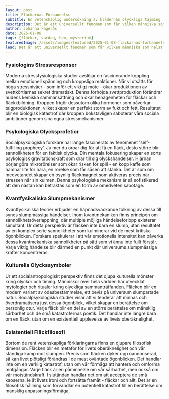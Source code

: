 ```yaml
---
layout: post
title: Fläckarnas Förbannelse
subtitle: En vetenskaplig undersökning av klädernas olyckliga tajming
description: Det är ett universellt fenomen som får vilken människa som helst att tvivla på universums sense of humor - precis när du ska imponera, när Stakes är som högst, dyker de där mystiska fläckarna upp på din absoluta favoritplagg. Men finns det verkligen en vetenskaplig förklaring bakom detta kaotiska sammanträffande?
author: Johanna Fagerås
date: 2025-01-08
tags: [fläckar, vardag, hem, mysterium]
featuredImage: /assets/images/featured/2025-01-08-flackarnas-forbannelse.jpeg
lead: Det är ett universellt fenomen som får vilken människa som helst att tvivla på universums sense of humor - precis när du ska imponera, när Stakes är som högst, dyker de där mystiska fläckarna upp på din absoluta favoritplagg. Men finns det verkligen en vetenskaplig förklaring bakom detta kaotiska sammanträffande?
---
```


### Fysiologins Stressresponser

Moderna stressfysiologiska studier avslöjar en fascinerande koppling mellan emotionell spänning och kroppsliga reaktioner. När vi utsätts för höga stressnivåer - som inför ett viktigt möte - ökar produktionen av svettkörtlarnas sekret dramatiskt. Denna förhöjda svettproduktion förändrar hudens kemiska sammansättning och ökar benägenheten för fläckar och fläckkbildning. Kroppen frigör dessutom olika hormoner som påverkar talgproduktionen, vilket skapar en perfekt storm av fukt och fett. Resultatet blir en biologisk katastrof där kroppen bokstavligen saboterar våra sociala ambitioner genom sina egna stressmekanismer.

### Psykologiska Olycksprofetior

Socialpsykologiska forskare har länge fascinerats av fenomenet 'self-fulfilling prophecy'. Ju mer du oroar dig för att få en fläck, desto större blir sannolikheten för en faktisk olycka. Din mentala fokusering skapar en sorts psykologisk gravitationskraft som drar till sig olyckshändelser. Hjärnan börjar göra mikrorörelser som ökar risken för spill - en kopp kaffe som hamnar lite för nära, en rörelse som får såsen att stänka. Det är som om medvetandet skapar en osynlig fläckmagnet som aktiveras precis när stressen når sin kulmen. Denna psykologiska mekanism är så sofistikerad att den nästan kan betraktas som en form av omedveten sabotage.

### Kvantfysikaliska Slumpmekanismer

Kvantfysikaliska teorier erbjuder en häpnadsväckande tolkning av dessa till synes slumpmässiga händelser. Inom kvantmekaniken finns principen om sannolikhetsöverlappning, där multiple möjliga händelseförlopp existerar simultant. Ur detta perspektiv är fläcken inte bara en slump, utan resultatet av en komplex serie sannolikheter som kulminerar vid de mest kritiska ögonblicken. Forskare spekulerar i att vår emotionella intensitet kan påverka dessa kvantmekaniska sannolikheter på sätt som vi ännu inte fullt förstår. Varje viktig händelse blir därmed en punkt där universums slumpmässiga krafter koncentreras.

### Kulturella Olyckssymboler

Ur ett socialantropologiskt perspektiv finns det djupa kulturella mönster kring olyckor och timing. Människor över hela världen har utvecklat mytologier och ritualer kring olyckliga sammanträffanden. Fläcken blir en modern variant av ödesbestämmelse, ett bevis på universum slumpartade natur. Socialpsykologiska studier visar att vi tenderar att minnas och överdramatisera just dessa ögonblick, vilket skapar en berättelse om personlig otur. Varje fläck blir en del av en större berättelse om mänsklig sårbarhet och de små katastrofernas poetik. Det handlar inte längre bara om en fläck, utan om en existentiell upplevelse av livets oberäknelighet.

### Existentiell Fläckfilosofi

Bortom de rent vetenskapliga förklaringarna finns en djupare filosofisk dimension. Fläcken blir en metafor för livets oberäknelighet och vår ständiga kamp mot slumpen. Precis som fläcken dyker upp oannonserad, så kan livet plötsligt förändras i de mest oväntade ögonblicken. Det handlar inte om en verklig katastrof, utan om vår förmåga att hantera och omforma motgångar. Varje fläck är en påminnelse om vår sårbarhet, men också om vår motståndskraft. I slutändan handlar det om att acceptera de små kaoserna, le åt livets ironi och fortsätta framåt - fläckar och allt. Det är en filosofisk hållning som förvandlar en potentiell katastrof till en berättelse om mänsklig anpassningsförmåga.
